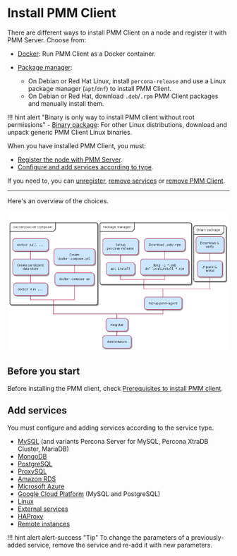 # Install PMM Client

There are different ways to install PMM Client on a node and register it with PMM Server. Choose from:

- [Docker](docker.md): Run PMM Client as a Docker container.

- [Package manager](package_manager.md):
    - On Debian or Red Hat Linux, install `percona-release` and use a Linux package manager (`apt`/`dnf`) to install PMM Client.
    - On Debian or Red Hat, download `.deb`/`.rpm` PMM Client packages and manually install them.

!!! hint alert "Binary is only way to install PMM client without root permissions"
    - [Binary package](binary_package.md): For other Linux distributions, download and unpack generic PMM Client Linux binaries.

When you have installed PMM Client, you must:

- [Register the node with PMM Server](../register-client-node/index.md).
- [Configure and add services according to type](..//add-services/index.md).

If you need to, you can [unregister](..//..//uninstall-pmm/unregister_client.md), [remove services](..//..//uninstall-pmm/remove_services.md) or [remove PMM Client](..//..//uninstall-pmm/uninstall_docker.md).

---

Here's an overview of the choices.

![!image](../../_images/PMM_Client_Setup.png)

## Before you start

Before installing the PMM client, check [Prerequisites to install PMM client](./prerequisites.md).

## Add services

You must configure and adding services according to the service type.

- [MySQL](..//add-services/mysql.md) (and variants Percona Server for MySQL, Percona XtraDB Cluster, MariaDB)
- [MongoDB](..//add-services/mongodb.md)
- [PostgreSQL](..//add-services/postgresql.md)
- [ProxySQL](..//add-services/proxysql.md)
- [Amazon RDS](..//add-services/aws.md)
- [Microsoft Azure](..//add-services/azure.md)
- [Google Cloud Platform](..//add-services/google) (MySQL and PostgreSQL)
- [Linux](..//add-services/linux.md)
- [External services](..//add-services/external.md)
- [HAProxy](..//add-services/haproxy.md)
- [Remote instances](..//add-services/remote.md)

!!! hint alert alert-success "Tip"
    To change the parameters of a previously-added service, remove the service and re-add it with new parameters.

